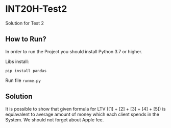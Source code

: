 # INT20H-Test2
Solution for Test 2

## How to Run?
In order to run the Project you should install Python 3.7 or higher.

Libs install:
```
pip install pandas
```
Run file ```runme.py```

## Solution
It is possible to show that given formula for LTV ([1] + [2] + [3] + [4] + [5]) is equiavalent to average amount of money which each client spends in the System. We should not forget about Apple fee.
